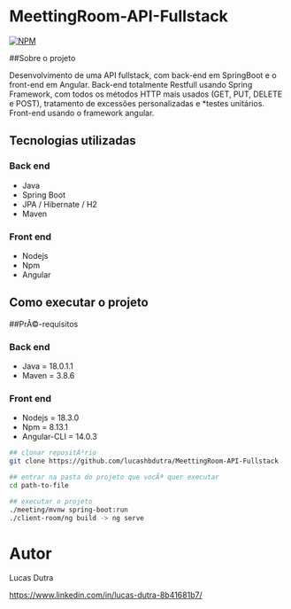 # MeettingRoom-API-Fullstack
[![NPM](https://img.shields.io/npm/l/react)](https://github.com/lucashbdutra/MeettingRoom-API-Fullstack/blob/main/LICENSE)

##Sobre o projeto

Desenvolvimento de uma API fullstack, com back-end em SpringBoot e o front-end em Angular. Back-end totalmente Restfull usando Spring Framework, com todos os métodos HTTP mais usados (GET, PUT, DELETE e POST), tratamento de excessões personalizadas e *testes unitários. Front-end usando o framework angular.

## Tecnologias utilizadas
### Back end

- Java
- Spring Boot
- JPA / Hibernate / H2
- Maven


### Front end

- Nodejs
- Npm
- Angular

## Como executar o projeto

##PrÃ©-requisitos
### Back end
- Java = 18.0.1.1
- Maven = 3.8.6

### Front end
- Nodejs = 18.3.0
- Npm = 8.13.1
- Angular-CLI = 14.0.3


```bash
## clonar repositÃ³rio
git clone https://github.com/lucashbdutra/MeettingRoom-API-Fullstack

## entrar na pasta do projeto que vocÃª quer executar
cd path-to-file

## executar o projeto
./meeting/mvnw spring-boot:run
./client-room/ng build -> ng serve
```

# Autor

Lucas Dutra

https://www.linkedin.com/in/lucas-dutra-8b41681b7/
